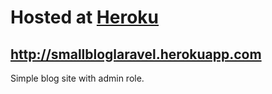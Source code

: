 # Hosted at [Heroku](http://smallbloglaravel.herokuapp.com)
http://smallbloglaravel.herokuapp.com
----------
Simple blog site with admin role.
